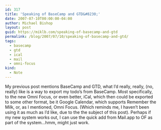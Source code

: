 ```yaml
---
id: 317
title: 'Speaking of BaseCamp and GTD&#8230;'
date: 2007-07-10T00:00:00-04:00
author: Michael Bishop
layout: post
guid: https://miklb.com/speaking-of-basecamp-and-gtd
permalink: /blog/2007/07/10/speaking-of-basecamp-and-gtd/
tags:
  - basecamp
  - gtd
  - ical
  - mail
  - omni-focus
kind:
  - Note
---
```

<p>My previous post mentions BaseCamp and GTD, what I’d really, really, (no, really) like is a way to export my todo’s from BaseCamp.  Most specifically, to the new Omni Focus, or even better, iCal, which then could be exported to some other format, be it Google Calendar, which supports Remember the Milk, or, as I mentioned, Omni Focus. (Which reminds me, I haven’t been using it as much as I’d like, due to the the subject of this post).  Perhaps if my new system works out, I can use the quick add from Mail.app to OF as part of the system…hmm, might just work.</p>